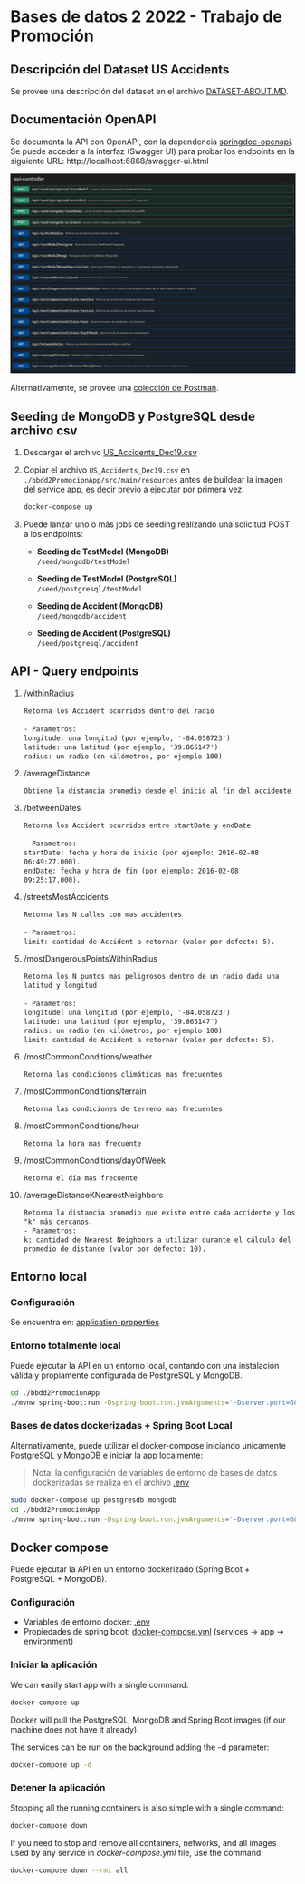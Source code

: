# Bases de datos 2 2022 - Trabajo de Promoción

## Descripción del Dataset US Accidents

Se provee una descripción del dataset en el archivo [DATASET-ABOUT.MD](DATASET-ABOUT.MD).

## Documentación OpenAPI

Se documenta la API con OpenAPI, con la dependencia [springdoc-openapi](https://github.com/springdoc/springdoc-openapi).  
Se puede acceder a la interfaz (Swagger UI) para probar los endpoints en la siguiente URL: http://localhost:6868/swagger-ui.html

![Swagger UI](openapi-swagger.png)

Alternativamente, se provee una [colección de Postman](bd2-promocion.postman_collection.json).

## Seeding de MongoDB y PostgreSQL desde archivo csv

1. Descargar el archivo [US_Accidents_Dec19.csv](https://www.dropbox.com/sh/g4fo1woljc6j2kw/AACFN-puWJEGv6OxVuNphWGQa/199387_896000_compressed_US_Accidents_Dec19.csv.zip?file_subpath=%2FUS_Accidents_Dec19.csv)
2. Copiar el archivo `US_Accidents_Dec19.csv` en `./bbdd2PromocionApp/src/main/resources` antes de buildear la imagen del service app, es decir previo a ejecutar por primera vez:

    ```bash
    docker-compose up
    ```

3. Puede lanzar uno o más jobs de seeding realizando una solicitud POST a los endpoints:

    - **Seeding de TestModel (MongoDB)**  
      `/seed/mongodb/testModel`

    - **Seeding de TestModel (PostgreSQL)**  
      `/seed/postgresql/testModel`

    - **Seeding de Accident (MongoDB)**  
      `/seed/mongodb/accident`

    - **Seeding de Accident (PostgreSQL)**  
      `/seed/postgresql/accident`

## API - Query endpoints

1. /withinRadius

    ```
    Retorna los Accident ocurridos dentro del radio

    - Parametros:
    longitude: una longitud (por ejemplo, '-84.058723')
    latitude: una latitud (por ejemplo, '39.865147')
    radius: un radio (en kilómetros, por ejemplo 100)
    ```

2. /averageDistance

    ```
    Obtiene la distancia promedio desde el inicio al fin del accidente
    ```

3. /betweenDates

    ```
    Retorna los Accident ocurridos entre startDate y endDate

    - Parametros:
    startDate: fecha y hora de inicio (por ejemplo: 2016-02-08 06:49:27.000).
    endDate: fecha y hora de fin (por ejemplo: 2016-02-08 09:25:17.000).
    ```

4. /streetsMostAccidents

    ```
    Retorna las N calles con mas accidentes

    - Parametros:
    limit: cantidad de Accident a retornar (valor por defecto: 5).
    ```

5. /mostDangerousPointsWithinRadius

    ```
    Retorna los N puntos mas peligrosos dentro de un radio dada una latitud y longitud

    - Parametros:
    longitude: una longitud (por ejemplo, '-84.058723')
    latitude: una latitud (por ejemplo, '39.865147')
    radius: un radio (en kilómetros, por ejemplo 100)
    limit: cantidad de Accident a retornar (valor por defecto: 5).
    ```

6. /mostCommonConditions/weather

    ```
    Retorna las condiciones climáticas mas frecuentes
    ```

7. /mostCommonConditions/terrain

    ```
    Retorna las condiciones de terreno mas frecuentes
    ```

8. /mostCommonConditions/hour

    ```
    Retorna la hora mas frecuente
    ```

9. /mostCommonConditions/dayOfWeek

    ```
    Retorna el día mas frecuente
    ```

10. /averageDistanceKNearestNeighbors

    ```
    Retorna la distancia promedio que existe entre cada accidente y los "k" más cercanos.
    - Parametros:
    k: cantidad de Nearest Neighbors a utilizar durante el cálculo del promedio de distance (valor por defecto: 10).
    ```

## Entorno local

### Configuración
Se encuentra en: [application-properties](./bbdd2PromocionApp/src/main/resources/application.properties)

### Entorno totalmente local
Puede ejecutar la API en un entorno local, contando con una instalación válida y propiamente configurada de PostgreSQL y MongoDB.

```bash
cd ./bbdd2PromocionApp
./mvnw spring-boot:run -Dspring-boot.run.jvmArguments='-Dserver.port=6868'
```

### Bases de datos dockerizadas + Spring Boot Local
Alternativamente, puede utilizar el docker-compose iniciando unicamente PostgreSQL y MongoDB e iniciar la app localmente:

> Nota: la configuración de variables de entorno de bases de datos dockerizadas se realiza en el archivo [.env](.env)

```bash
sudo docker-compose up postgresdb mongodb
cd ./bbdd2PromocionApp
./mvnw spring-boot:run -Dspring-boot.run.jvmArguments='-Dserver.port=6868'
```

## Docker compose

Puede ejecutar la API en un entorno dockerizado (Spring Boot + PostgreSQL + MongoDB).

### Configuración

- Variables de entorno docker: [.env](.env)
- Propiedades de spring boot: [docker-compose.yml](docker-compose.yml) (services -> app -> environment)

### Iniciar la aplicación

We can easily start app with a single command:

```bash
docker-compose up
```

Docker will pull the PostgreSQL, MongoDB and Spring Boot images (if our machine does not have it already).

The services can be run on the background adding the -d parameter:

```bash
docker-compose up -d
```

### Detener la aplicación

Stopping all the running containers is also simple with a single command:

```bash
docker-compose down
```

If you need to stop and remove all containers, networks, and all images used by any service in <em>docker-compose.yml</em> file, use the command:

```bash
docker-compose down --rmi all
```

